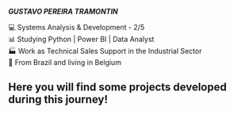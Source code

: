 ***GUSTAVO PEREIRA TRAMONTIN***

💻 Systems Analysis & Development - 2/5<br />
📊 Studying Python | Power BI | Data Analyst<br />
🏭 Work as Technical Sales Support in the Industrial Sector<br />
🏰 From Brazil and living in Belgium<br />

## Here you will find some projects developed during this journey! ##
